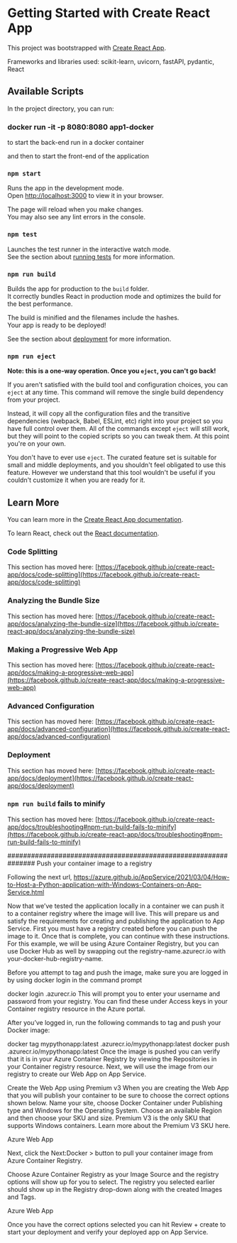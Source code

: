 # Getting Started with Create React App

This project was bootstrapped with [Create React App](https://github.com/facebook/create-react-app).

Frameworks and libraries used:
scikit-learn, uvicorn, fastAPI, pydantic, React

## Available Scripts

In the project directory, you can run:

### docker run -it -p 8080:8080 app1-docker
to start the back-end run in a docker container

and then to start the front-end of the application

### `npm start`

Runs the app in the development mode.\
Open [http://localhost:3000](http://localhost:3000) to view it in your browser.

The page will reload when you make changes.\
You may also see any lint errors in the console.

### `npm test`

Launches the test runner in the interactive watch mode.\
See the section about [running tests](https://facebook.github.io/create-react-app/docs/running-tests) for more information.

### `npm run build`

Builds the app for production to the `build` folder.\
It correctly bundles React in production mode and optimizes the build for the best performance.

The build is minified and the filenames include the hashes.\
Your app is ready to be deployed!

See the section about [deployment](https://facebook.github.io/create-react-app/docs/deployment) for more information.

### `npm run eject`

**Note: this is a one-way operation. Once you `eject`, you can't go back!**

If you aren't satisfied with the build tool and configuration choices, you can `eject` at any time. This command will remove the single build dependency from your project.

Instead, it will copy all the configuration files and the transitive dependencies (webpack, Babel, ESLint, etc) right into your project so you have full control over them. All of the commands except `eject` will still work, but they will point to the copied scripts so you can tweak them. At this point you're on your own.

You don't have to ever use `eject`. The curated feature set is suitable for small and middle deployments, and you shouldn't feel obligated to use this feature. However we understand that this tool wouldn't be useful if you couldn't customize it when you are ready for it.

## Learn More

You can learn more in the [Create React App documentation](https://facebook.github.io/create-react-app/docs/getting-started).

To learn React, check out the [React documentation](https://reactjs.org/).

### Code Splitting

This section has moved here: [https://facebook.github.io/create-react-app/docs/code-splitting](https://facebook.github.io/create-react-app/docs/code-splitting)

### Analyzing the Bundle Size

This section has moved here: [https://facebook.github.io/create-react-app/docs/analyzing-the-bundle-size](https://facebook.github.io/create-react-app/docs/analyzing-the-bundle-size)

### Making a Progressive Web App

This section has moved here: [https://facebook.github.io/create-react-app/docs/making-a-progressive-web-app](https://facebook.github.io/create-react-app/docs/making-a-progressive-web-app)

### Advanced Configuration

This section has moved here: [https://facebook.github.io/create-react-app/docs/advanced-configuration](https://facebook.github.io/create-react-app/docs/advanced-configuration)

### Deployment

This section has moved here: [https://facebook.github.io/create-react-app/docs/deployment](https://facebook.github.io/create-react-app/docs/deployment)

### `npm run build` fails to minify

This section has moved here: [https://facebook.github.io/create-react-app/docs/troubleshooting#npm-run-build-fails-to-minify](https://facebook.github.io/create-react-app/docs/troubleshooting#npm-run-build-fails-to-minify)




###############################################################
Push your container image to a registry

Following the next url, https://azure.github.io/AppService/2021/03/04/How-to-Host-a-Python-application-with-Windows-Containers-on-App-Service.html



Now that we’ve tested the application locally in a container we can push it to a container registry where the image will live. This will prepare us and satisfy the requirements for creating and publishing the application to App Service. First you must have a registry created before you can push the image to it. Once that is complete, you can continue with these instructions. For this example, we will be using Azure Container Registry, but you can use Docker Hub as well by swapping out the registry-name.azurecr.io with your-docker-hub-registry-name.

Before you attempt to tag and push the image, make sure you are logged in by using docker login in the command prompt

docker login <registry-name>.azurecr.io
This will prompt you to enter your username and password from your registry. You can find these under Access keys in your Container registry resource in the Azure portal.

After you’ve logged in, run the following commands to tag and push your Docker image:

docker tag mypythonapp:latest <registry-name>.azurecr.io/mypythonapp:latest
docker push <registry-name>.azurecr.io/mypythonapp:latest
Once the image is pushed you can verify that it is in your Azure Container Registry by viewing the Repositories in your Container registry resource. Next, we will use the image from our registry to create our Web App on App Service.

Create the Web App using Premium v3
When you are creating the Web App that you will publish your container to be sure to choose the correct options shown below. Name your site, choose Docker Container under Publishing type and Windows for the Operating System. Choose an available Region and then choose your SKU and size. Premium V3 is the only SKU that supports Windows containers. Learn more about the Premium V3 SKU here.

Azure Web App

Next, click the Next:Docker > button to pull your container image from Azure Container Registry.

Choose Azure Container Registry as your Image Source and the registry options will show up for you to select. The registry you selected earlier should show up in the Registry drop-down along with the created Images and Tags.

Azure Web App

Once you have the correct options selected you can hit Review + create to start your deployment and verify your deployed app on App Service.